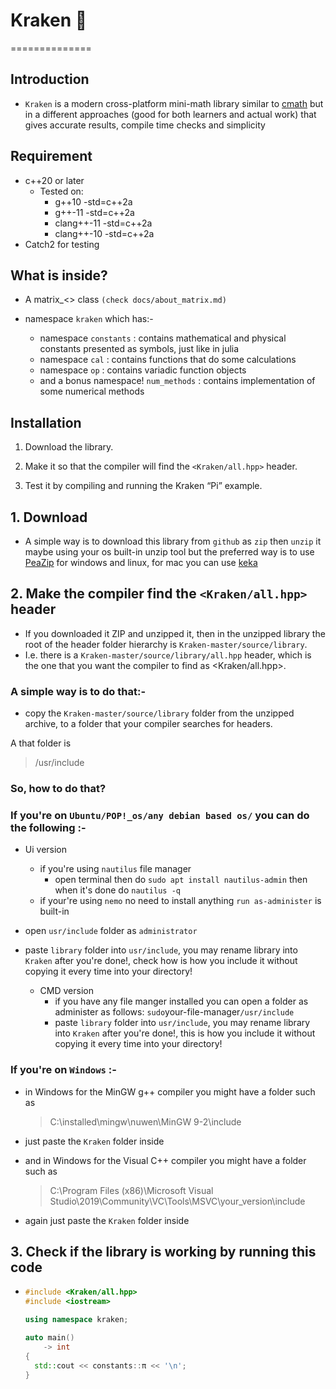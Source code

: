 # Kraken :octopus:

==============

## Introduction

- `Kraken` is a modern cross-platform mini-math library similar to [cmath][] but in a different approaches (good for both learners and actual work) that gives accurate results, compile time checks and simplicity

## Requirement

- c++20 or later
  - Tested on:
    - g++10 -std=c++2a
    - g++-11 -std=c++2a
    - clang++-11 -std=c++2a
    - clang++-10 -std=c++2a
- Catch2 for testing

## What is inside?

- A matrix_<> class `(check docs/about_matrix.md)`

- namespace `kraken` which has:-

  - namespace `constants` : contains mathematical and physical constants presented as symbols, just like in julia
  - namespace `cal`       : contains functions that do some calculations
  - namespace `op`        : contains variadic function objects
  - and a bonus namespace! `num_methods` : contains implementation of some numerical methods

## Installation

1. Download the library.
2. Make it so that the compiler will find the `<Kraken/all.hpp>` header.

3. Test it by compiling and running the Kraken “Pi” example.

## 1. Download

- A simple way is to download this library from `github` as `zip` then `unzip` it maybe using your os built-in unzip tool but the preferred way is to use [PeaZip][] for windows and linux, for mac you can use [keka][]

## 2. Make the compiler find the `<Kraken/all.hpp>` header

- If you downloaded it ZIP and unzipped it, then in the unzipped library the root of the header folder hierarchy is `Kraken-master/source/library`.
- I.e. there is a `Kraken-master/source/library/all.hpp` header, which is the one that you want the compiler to find as <Kraken/all.hpp>.

### A simple way is to do that:-

- copy the `Kraken-master/source/library` folder from the unzipped archive, to a folder that your compiler searches for headers.

A that folder is
> /usr/include

### So, how to do that?

### If you're on `Ubuntu/POP!_os/any debian based os/` you can do the following :-

- Ui version
  - if you're using `nautilus` file manager
    - open terminal then do `sudo apt install nautilus-admin` then when it's done do `nautilus -q`
  - if your're using `nemo` no need to install anything `run as-administer` is built-in
- open `usr/include` folder as `administrator`
- paste `library` folder into `usr/include`, you may rename library into `Kraken` after you're done!, check how is how you include it without copying it every time into your directory!

  - CMD version
    - if you have any file manger installed you can open a folder as administer as follows:
      `sudo`your-file-manager` /usr/include `
    - paste `library` folder into `usr/include`, you may rename library into `Kraken` after you're done!, this is how you include it without copying it every time into your directory!

### If you're on `Windows` :-

- in Windows for the MinGW g++ compiler you might have a folder such as
  > C:\installed\mingw\nuwen\MinGW 9-2\include
- just paste the `Kraken` folder inside

- and in Windows for the Visual C++ compiler you might have a folder such as
  > C:\Program Files (x86)\Microsoft Visual Studio\2019\Community\VC\Tools\MSVC\your_version\include
- again just paste the `Kraken` folder inside

## 3. Check if the library is working by running this code

- ```cpp
  #include <Kraken/all.hpp>
  #include <iostream>

  using namespace kraken;

  auto main()
      -> int
  {
    std::cout << constants::π << '\n';
  }
  ```

[cmath]: https://en.cppreference.com/w/cpp/header/cmath
[PeaZip]: https://peazip.github.io/
[keka]: https://www.keka.io/en/
